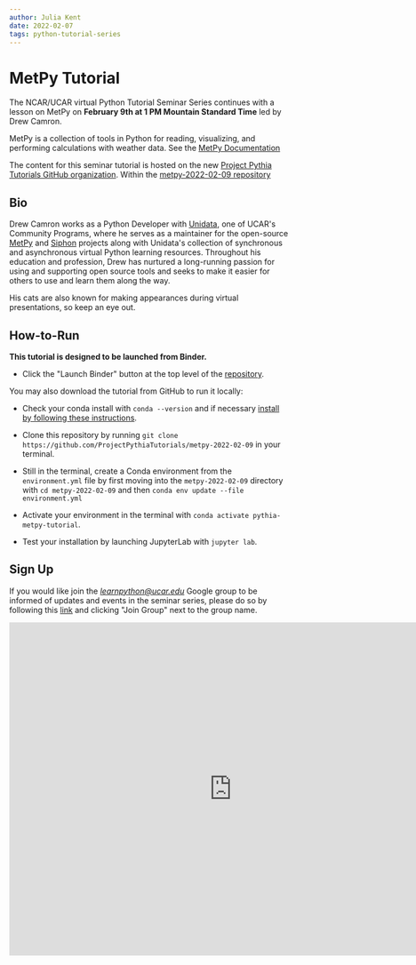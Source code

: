 ```yaml
---
author: Julia Kent
date: 2022-02-07
tags: python-tutorial-series
---
```


# MetPy Tutorial

The NCAR/UCAR virtual Python Tutorial Seminar Series continues with a lesson on MetPy on **February 9th at 1 PM Mountain Standard Time** led by Drew Camron.

MetPy is a collection of tools in Python for reading, visualizing, and performing calculations with weather data. See the [MetPy Documentation](https://unidata.github.io/MetPy/latest/index.html#)

The content for this seminar tutorial is hosted on the new [Project Pythia Tutorials GitHub organization](https://github.com/ProjectPythiaTutorials). Within the [metpy-2022-02-09 repository](https://github.com/ProjectPythiaTutorials/metpy-2022-02-09)

## Bio

Drew Camron works as a Python Developer with [Unidata](https://www.unidata.ucar.edu/), one of UCAR's Community Programs, where he serves as a maintainer for the open-source [MetPy](https://github.com/Unidata/MetPy/) and [Siphon](https://github.com/Unidata/siphon/) projects along with Unidata's collection of synchronous and asynchronous virtual Python learning resources. Throughout his education and profession, Drew has nurtured a long-running passion for using and supporting open source tools and seeks to make it easier for others to use and learn them along the way.

His cats are also known for making appearances during virtual presentations, so keep an eye out.

## How-to-Run

**This tutorial is designed to be launched from Binder.**

- Click the "Launch Binder" button at the top level of the [repository](https://github.com/ProjectPythiaTutorials/metpy-2022-02-09).

You may also download the tutorial from GitHub to run it locally:

- Check your conda install with `conda --version` and if necessary [install by following these instructions](https://docs.conda.io/en/latest/miniconda.html).

- Clone this repository by running `git clone https://github.com/ProjectPythiaTutorials/metpy-2022-02-09` in your terminal.

- Still in the terminal, create a Conda environment from the `environment.yml` file by first moving into the `metpy-2022-02-09` directory with `cd metpy-2022-02-09` and then `conda env update --file environment.yml`

- Activate your environment in the terminal with `conda activate pythia-metpy-tutorial`.

- Test your installation by launching JupyterLab with `jupyter lab`.

## Sign Up

If you would like join the *learnpython@ucar.edu* Google group to be informed of updates and events in the seminar series, please do so by following this [link](https://groups.google.com/a/ucar.edu/g/learnpython/about) and clicking "Join Group" next to the group name.

<iframe src="https://calendar.google.com/calendar/embed?src=c_krmtmqm6kb5u7ke6t5on9l0rus%40group.calendar.google.com" style="border: 0" width="800" height="600" frameborder="0" scrolling="no"></iframe>
